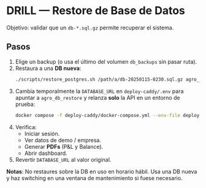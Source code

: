 # DRILL — Restore de Base de Datos

Objetivo: validar que un `db-*.sql.gz` permite recuperar el sistema.

## Pasos
1) Elige un backup (o usa el último del volumen `db_backups` sin pasar ruta).
2) Restaura a una **DB nueva**:
   ```bash
   ./scripts/restore_postgres.sh /path/a/db-20250115-0230.sql.gz agro_db_restore
   ```
3) Cambia temporalmente la `DATABASE_URL` en `deploy-caddy/.env` para apuntar a `agro_db_restore` y relanza **solo** la API en un entorno de prueba:
   ```bash
   docker compose -f deploy-caddy/docker-compose.yml --env-file deploy-caddy/.env up -d --build api
   ```
4) Verifica:
   - Iniciar sesión.
   - Ver datos de demo / empresa.
   - Generar **PDFs** (P&L y Balance).
   - Abrir dashboard.
5) Revertir `DATABASE_URL` al valor original.

**Notas**: No restaures sobre la DB en uso en horario hábil. Usa una DB nueva y haz switching en una ventana de mantenimiento si fuese necesario.
